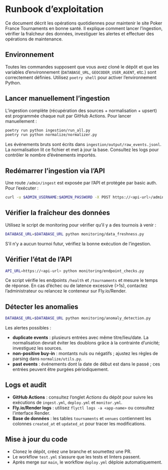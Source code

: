 # Runbook d’exploitation

Ce document décrit les opérations quotidiennes pour maintenir le site
Poker France Tournaments en bonne santé. Il explique comment lancer
l’ingestion, vérifier la fraîcheur des données, investiguer les alertes et
effectuer des opérations de maintenance.

## Environnement

Toutes les commandes supposent que vous avez cloné le dépôt et que les
variables d’environnement (`DATABASE_URL`, `GEOCODER_USER_AGENT`, etc.) sont
correctement définies. Utilisez `poetry shell` pour activer l’environnement
Python.

## Lancer manuellement l’ingestion

L’ingestion complète (récupération des sources + normalisation + upsert) est
programmée chaque nuit par GitHub Actions. Pour lancer manuellement :

```bash
poetry run python ingestion/run_all.py
poetry run python normalize/normalizer.py
```

Les événements bruts sont écrits dans `ingestion/output/raw_events.jsonl`. La
normalisation lit ce fichier et met à jour la base. Consultez les logs pour
contrôler le nombre d’événements importés.

## Redémarrer l’ingestion via l’API

Une route `/admin/ingest` est exposée par l’API et protégée par basic auth.
Pour l’exécuter :

```bash
curl -u $ADMIN_USERNAME:$ADMIN_PASSWORD -X POST https://<api-url>/admin/ingest
```

## Vérifier la fraîcheur des données

Utilisez le script de monitoring pour vérifier qu’il y a des tournois à venir :

```bash
DATABASE_URL=$DATABASE_URL python monitoring/data_freshness.py
```

S’il n’y a aucun tournoi futur, vérifiez la bonne exécution de l’ingestion.

## Vérifier l’état de l’API

```bash
API_URL=https://<api-url> python monitoring/endpoint_checks.py
```

Ce script vérifie les endpoints `/health` et `/tournaments` et mesure le temps
de réponse. En cas d’échec ou de latence excessive (>1s), contactez
l’administrateur ou relancez le conteneur sur Fly.io/Render.

## Détecter les anomalies

```bash
DATABASE_URL=$DATABASE_URL python monitoring/anomaly_detection.py
```

Les alertes possibles :

- **duplicate events** : plusieurs entrées avec même titre/lieu/date. La
  normalisation devrait éviter les doublons grâce à la contrainte d’unicité;
  investiguez les sources.
- **non‑positive buy‑in** : montants nuls ou négatifs ; ajustez les règles de
  parsing dans `normalize/utils.py`.
- **past events** : événements dont la date de début est dans le passé ; ces
  entrées peuvent être purgées périodiquement.

## Logs et audit

* **GitHub Actions** : consultez l’onglet *Actions* du dépôt pour suivre les
  exécutions de `ingest.yml`, `deploy.yml` et `monitor.yml`.
* **Fly.io/Render logs** : utilisez `flyctl logs -a <app-name>` ou consultez
  l’interface Render.
* **Base de données** : les tables `tournaments` et `venues` contiennent les
  colonnes `created_at` et `updated_at` pour tracer les modifications.

## Mise à jour du code

* Clonez le dépôt, créez une branche et soumettez une PR.
* Le workflow `test.yml` s’assure que les tests et linters passent.
* Après merge sur `main`, le workflow `deploy.yml` déploie automatiquement.
